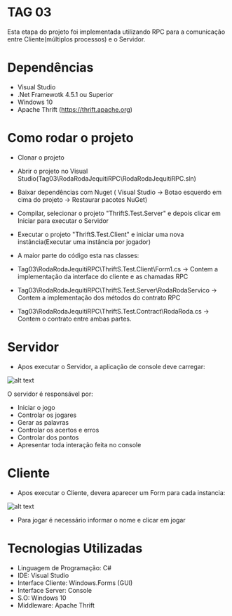 # TAG 03
Esta etapa do projeto foi implementada utilizando RPC para a comunicação entre Cliente(múltiplos processos) e o Servidor.

# Dependências
* Visual Studio
* .Net Framewotk 4.5.1 ou Superior
* Windows 10
* Apache Thrift (https://thrift.apache.org)

# Como rodar o projeto
* Clonar o projeto
* Abrir o projeto no Visual Studio(Tag03\RodaRodaJequitiRPC\RodaRodaJequitiRPC.sln)
* Baixar dependências com Nuget ( Visual Studio -> Botao esquerdo em cima do projeto -> Restaurar pacotes NuGet)
* Compilar, selecionar o projeto "ThriftS.Test.Server" e depois clicar em Iniciar para executar o Servidor

* Executar o projeto "ThriftS.Test.Client" e iniciar uma nova instância(Executar uma instância por jogador)

* A maior parte do código esta nas classes:
* Tag03\RodaRodaJequitiRPC\ThriftS.Test.Client\Form1.cs -> Contem a implementação da interface do cliente e as chamadas RPC
* Tag03\RodaRodaJequitiRPC\ThriftS.Test.Server\RodaRodaServico -> Contem a implementação dos métodos do contrato RPC
* Tag03\RodaRodaJequitiRPC\ThriftS.Test.Contract\RodaRoda.cs -> Contem o contrato entre ambas partes.

# Servidor
* Apos executar o Servidor, a aplicação de console deve carregar:

![alt text](https://github.com/gabrielmorara/Unifil-middleware/blob/master/Trabalho%20Middleware/Tag03/IMG/server.png)

O servidor é responsável por:
* Iniciar o jogo
* Controlar os jogares
* Gerar as palavras
* Controlar os acertos e erros
* Controlar dos pontos
* Apresentar toda interação feita no console

# Cliente
* Apos executar o Cliente, devera aparecer um Form para cada instancia:

![alt text](https://github.com/gabrielmorara/Unifil-middleware/blob/master/Trabalho%20Middleware/Tag03/IMG/cliente.png)

* Para jogar é necessário informar o nome e clicar em jogar

# Tecnologias Utilizadas
* Linguagem de Programação: C#
* IDE: Visual Studio
* Interface Cliente: Windows.Forms (GUI)
* Interface Server: Console
* S.O: Windows 10
* Middleware: Apache Thrift
